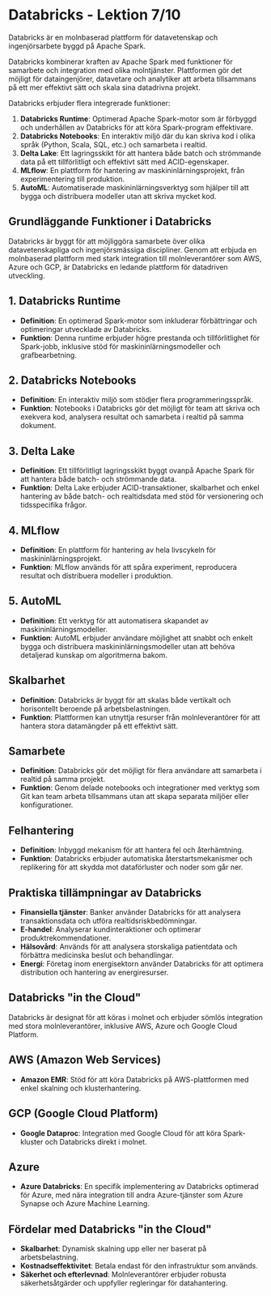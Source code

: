 # Databricks - Lektion 7/10

Databricks är en molnbaserad plattform för datavetenskap och ingenjörsarbete byggd på Apache Spark.

Databricks kombinerar kraften av Apache Spark med funktioner för samarbete och integration med olika molntjänster. Plattformen gör det möjligt för dataingenjörer, datavetare och analytiker att arbeta tillsammans på ett mer effektivt sätt och skala sina datadrivna projekt.

Databricks erbjuder flera integrerade funktioner:

1. **Databricks Runtime**: Optimerad Apache Spark-motor som är förbyggd och underhållen av Databricks för att köra Spark-program effektivare.
2. **Databricks Notebooks**: En interaktiv miljö där du kan skriva kod i olika språk (Python, Scala, SQL, etc.) och samarbeta i realtid.
3. **Delta Lake**: Ett lagringsskikt för att hantera både batch och strömmande data på ett tillförlitligt och effektivt sätt med ACID-egenskaper.
4. **MLflow**: En plattform för hantering av maskininlärningsprojekt, från experimentering till produktion.
5. **AutoML**: Automatiserade maskininlärningsverktyg som hjälper till att bygga och distribuera modeller utan att skriva mycket kod.

## Grundläggande Funktioner i Databricks

Databricks är byggt för att möjliggöra samarbete över olika datavetenskapliga och ingenjörsmässiga discipliner. Genom att erbjuda en molnbaserad plattform med stark integration till molnleverantörer som AWS, Azure och GCP, är Databricks en ledande plattform för datadriven utveckling.

## 1. Databricks Runtime
- **Definition**: En optimerad Spark-motor som inkluderar förbättringar och optimeringar utvecklade av Databricks.
- **Funktion**: Denna runtime erbjuder högre prestanda och tillförlitlighet för Spark-jobb, inklusive stöd för maskininlärningsmodeller och grafbearbetning.

## 2. Databricks Notebooks
- **Definition**: En interaktiv miljö som stödjer flera programmeringsspråk.
- **Funktion**: Notebooks i Databricks gör det möjligt för team att skriva och exekvera kod, analysera resultat och samarbeta i realtid på samma dokument.

## 3. Delta Lake
- **Definition**: Ett tillförlitligt lagringsskikt byggt ovanpå Apache Spark för att hantera både batch- och strömmande data.
- **Funktion**: Delta Lake erbjuder ACID-transaktioner, skalbarhet och enkel hantering av både batch- och realtidsdata med stöd för versionering och tidsspecifika frågor.

## 4. MLflow
- **Definition**: En plattform för hantering av hela livscykeln för maskininlärningsprojekt.
- **Funktion**: MLflow används för att spåra experiment, reproducera resultat och distribuera modeller i produktion.

## 5. AutoML
- **Definition**: Ett verktyg för att automatisera skapandet av maskininlärningsmodeller.
- **Funktion**: AutoML erbjuder användare möjlighet att snabbt och enkelt bygga och distribuera maskininlärningsmodeller utan att behöva detaljerad kunskap om algoritmerna bakom.

## Skalbarhet
- **Definition**: Databricks är byggt för att skalas både vertikalt och horisontellt beroende på arbetsbelastningen.
- **Funktion**: Plattformen kan utnyttja resurser från molnleverantörer för att hantera stora datamängder på ett effektivt sätt.

## Samarbete
- **Definition**: Databricks gör det möjligt för flera användare att samarbeta i realtid på samma projekt.
- **Funktion**: Genom delade notebooks och integrationer med verktyg som Git kan team arbeta tillsammans utan att skapa separata miljöer eller konfigurationer.

## Felhantering
- **Definition**: Inbyggd mekanism för att hantera fel och återhämtning.
- **Funktion**: Databricks erbjuder automatiska återstartsmekanismer och replikering för att skydda mot dataförluster och noder som går ner.

## Praktiska tillämpningar av Databricks

- **Finansiella tjänster**: Banker använder Databricks för att analysera transaktionsdata och utföra realtidsriskbedömningar.
- **E-handel**: Analyserar kundinteraktioner och optimerar produktrekommendationer.
- **Hälsovård**: Används för att analysera storskaliga patientdata och förbättra medicinska beslut och behandlingar.
- **Energi**: Företag inom energisektorn använder Databricks för att optimera distribution och hantering av energiresurser.

## Databricks "in the Cloud"

Databricks är designat för att köras i molnet och erbjuder sömlös integration med stora molnleverantörer, inklusive AWS, Azure och Google Cloud Platform.

## AWS (Amazon Web Services)
- **Amazon EMR**: Stöd för att köra Databricks på AWS-plattformen med enkel skalning och klusterhantering.

## GCP (Google Cloud Platform)
- **Google Dataproc**: Integration med Google Cloud för att köra Spark-kluster och Databricks direkt i molnet.

## Azure
- **Azure Databricks**: En specifik implementering av Databricks optimerad för Azure, med nära integration till andra Azure-tjänster som Azure Synapse och Azure Machine Learning.

## Fördelar med Databricks "in the Cloud"
- **Skalbarhet**: Dynamisk skalning upp eller ner baserat på arbetsbelastning.
- **Kostnadseffektivitet**: Betala endast för den infrastruktur som används.
- **Säkerhet och efterlevnad**: Molnleverantörer erbjuder robusta säkerhetsåtgärder och uppfyller regleringar för datahantering.

